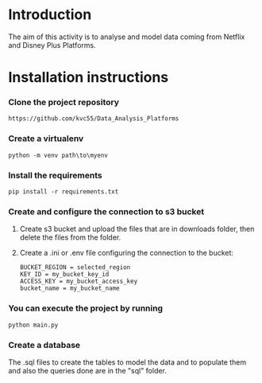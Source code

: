 # Introduction 
The aim of this activity is to analyse and model data coming from Netflix and Disney Plus Platforms.

# Installation instructions
### Clone the project repository
    https://github.com/kvc55/Data_Analysis_Platforms

### Create a virtualenv
    python -m venv path\to\myenv

### Install the requirements
    pip install -r requirements.txt

### Create and configure the connection to s3 bucket
1. Create s3 bucket and upload the files that are in downloads folder, then delete the files from the folder.

2. Create a .ini or .env file configuring the connection to the bucket: 

       BUCKET_REGION = selected_region
       KEY_ID = my_bucket_key_id
       ACCESS_KEY = my_bucket_access_key
       bucket_name = my_bucket_name

### You can execute the project by running
    python main.py


### Create a database 
The .sql files to create the tables to model the data and to populate them and also the queries done are in the "sql" folder.